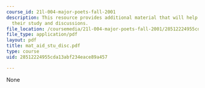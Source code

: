 ```yaml
---
course_id: 21l-004-major-poets-fall-2001
description: This resource provides additional material that will help the user in
  their study and discussions.
file_location: /coursemedia/21l-004-major-poets-fall-2001/28512224955cda13abf234eace89a457_mat_aid_stu_disc.pdf
file_type: application/pdf
layout: pdf
title: mat_aid_stu_disc.pdf
type: course
uid: 28512224955cda13abf234eace89a457

---
```

None